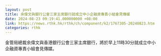 ```yaml
---
layout: post
title: 余偉文與銀行公會三家主席銀行就成立中小企融資專責小組會見傳媒
date: 2024-08-23 09:19:41.000000000 +08:00
link: https://news.rthk.hk/rthk/ch/component/k2/1767305-20240823.htm
categories: rthk
---
```


金管局總裁余偉文與香港銀行公會三家主席銀行，將於早上11時30分就成立中小企融資專責小組會見傳媒。
